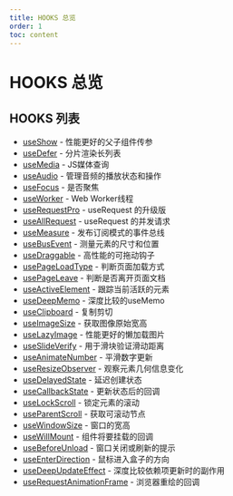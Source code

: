 ```yaml
---
title: HOOKS 总览
order: 1
toc: content
---
```


# HOOKS 总览

## HOOKS 列表

- [useShow] - 性能更好的父子组件传参
- [useDefer] - 分片渲染长列表
- [useMedia] - JS媒体查询
- [useAudio] - 管理音频的播放状态和操作
- [useFocus] - 是否聚焦
- [useWorker] - Web Worker线程
- [useRequestPro] - useRequest 的升级版
- [useAllRequest] - useRequest 的并发请求
- [useMeasure] - 发布订阅模式的事件总线
- [useBusEvent] - 测量元素的尺寸和位置
- [useDraggable] - 高性能的可拖动钩子
- [usePageLoadType] - 判断页面加载方式
- [usePageLeave] - 判断是否离开页面文档
- [useActiveElement] - 跟踪当前活跃的元素
- [useDeepMemo] - 深度比较的useMemo
- [useClipboard] - 复制剪切
- [useImageSize] - 获取图像原始宽高
- [useLazyImage] - 性能更好的懒加载图片
- [useSlideVerify] - 用于滑块验证滑动距离
- [useAnimateNumber] - 平滑数字更新
- [useResizeObserver] - 观察元素几何信息变化
- [useDelayedState] - 延迟创建状态
- [useCallbackState] - 更新状态后的回调
- [useLockScroll] - 锁定元素的滚动
- [useParentScroll] - 获取可滚动节点
- [useWindowSize] - 窗口的宽高
- [useWillMount] - 组件将要挂载的回调
- [useBeforeUnload] - 窗口关闭或刷新的提示
- [useEnterDirection] - 鼠标进入盒子的方向
- [useDeepUpdateEffect] - 深度比较依赖项更新时的副作用
- [useRequestAnimationFrame] - 浏览器重绘的回调

[useSlideVerify]: /hooks/use-Slide-Verify
[useResizeObserver]: /hooks/use-Resize-Observer
[usePageLeave]: /hooks/use-Page-Leave
[useMeasure]: /hooks/use-Measure
[useDraggable]: /hooks/use-Draggable
[useActiveElement]: /hooks/use-Active-Element
[usePageLoadType]: /hooks/use-PageLoad-Type
[useRequestPro]: /hooks/use-Request-Pro
[useAudio]: /hooks/use-Audio
[useAnimateNumber]: /hooks/use-Animate-Number
[useBusEvent]: /hooks/use-Bus-Event
[useDeepMemo]: /hooks/use-Deep-Memo
[useShow]: /hooks/use-Show
[useDefer]: /hooks/use-Defer
[useMedia]: /hooks/use-Media
[usePortal]: /hooks/use-Portal
[useFocus]: /hooks/use-Focus
[useWorker]: /hooks/use-worker
[useWillMount]: /hooks/use-Will-Mount
[useClipboard]: /hooks/use-Clipboard
[useWindowSize]: /hooks/use-Window-Size
[useImageSize]: /hooks/use-Image-Size
[useLazyImage]: /hooks/use-lazy-image
[useAllRequest]: /hooks/use-all-Request
[useDelayedState]: /hooks/use-Delayed-State
[useCallbackState]: /hooks/use-callback-state
[useLockScroll]: /hooks/use-Lock-Scroll
[useParentScroll]: /hooks/use-Parent-Scroll
[useBeforeUnload]: /hooks/use-Before-Unload
[useEnterDirection]: /hooks/use-Enter-Direction
[useDeepUpdateEffect]: /hooks/use-deep-update-effect
[useRequestAnimationFrame]: /hooks/use-Request-Animation-Frame
